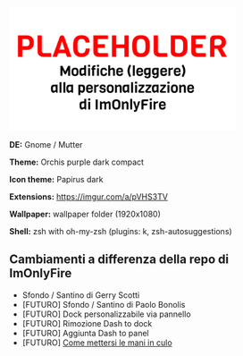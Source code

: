 <img src="image/placeholderfedora.png" alt="Paris" class="center" width="405" height="220">

**DE:** Gnome / Mutter

**Theme:** Orchis purple dark compact

**Icon theme:** Papirus dark

**Extensions:** https://imgur.com/a/pVHS3TV

**Wallpaper:** wallpaper folder (1920x1080)

**Shell:** zsh with oh-my-zsh (plugins: k, zsh-autosuggestions)

## Cambiamenti a differenza della repo di ImOnlyFire
- Sfondo / Santino di Gerry Scotti
- [FUTURO] Sfondo / Santino di Paolo Bonolis
- [FUTURO] Dock personalizzabile via pannello
- [FUTURO] Rimozione Dash to dock
- [FUTURO] Aggiunta Dash to panel
- [FUTURO] [Come mettersi le mani in culo](https://youtu.be/Atw7PUyC_2k)
